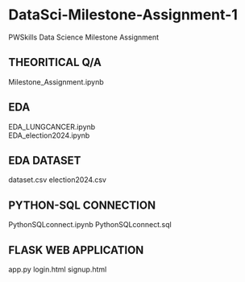 # DataSci-Milestone-Assignment-1
PWSkills Data Science Milestone Assignment

## THEORITICAL Q/A
Milestone_Assignment.ipynb 

## EDA 
EDA_LUNGCANCER.ipynb        
EDA_election2024.ipynb

## EDA DATASET
dataset.csv
election2024.csv

## PYTHON-SQL CONNECTION 
PythonSQLconnect.ipynb
PythonSQLconnect.sql

## FLASK WEB APPLICATION
app.py
login.html
signup.html
